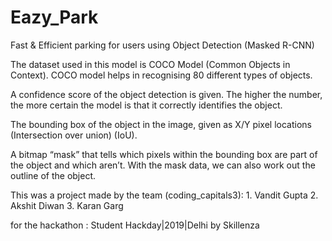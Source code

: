 # Eazy_Park
Fast &amp; Efficient parking for users using Object Detection (Masked R-CNN)

The dataset used in this model is COCO Model (Common Objects in Context). COCO model helps in recognising 80 different types of objects.

A confidence score of the object detection is given. The higher the number, the more certain the model is that it correctly identifies the object.

The bounding box of the object in the image, given as X/Y pixel locations (Intersection over union) (IoU).

A bitmap “mask” that tells which pixels within the bounding box are part of the object and which aren’t. With the mask data, we can also work out the outline of the object.

This was a project made by the team (coding_capitals3):
                                    1. Vandit Gupta
                                    2. Akshit Diwan
                                    3. Karan Garg
                                    
for the hackathon : Student Hackday|2019|Delhi by Skillenza
